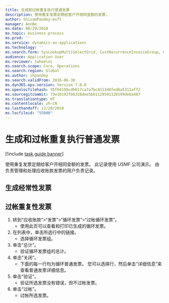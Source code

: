 ```yaml
---
title: 生成和过帐重复执行普通发票
description: 使用重复发票定期给客户开相同金额的发票。
author: ShivamPandey-msft
manager: AnnBe
ms.date: 08/29/2018
ms.topic: business-process
ms.prod: ''
ms.service: dynamics-ax-applications
ms.technology: ''
ms.search.form: SysLookupMultiSelectGrid, CustRecurrenceInvoiceGroup, CustFreeInvoice, CustRecurrenceInvoiceTotals
audience: Application User
ms.reviewer: twheeloc
ms.search.scope: Core, Operations
ms.search.region: Global
ms.author: shpandey
ms.search.validFrom: 2016-06-30
ms.dyn365.ops.version: Version 7.0.0
ms.openlocfilehash: 95f84199cdb617ca7a7bc411348fed6a5311aff2
ms.sourcegitcommit: 73e10192fb6318dee5bb1129591120199de6a487
ms.translationtype: HT
ms.contentlocale: zh-CN
ms.lasthandoff: 12/20/2018
ms.locfileid: "55080"
---
```

# <a name="generate-and-post-recurring-free-text-invoices"></a>生成和过帐重复执行普通发票

[!include [task guide banner](../../includes/task-guide-banner.md)]

使用重复发票定期给客户开相同金额的发票。 此记录使用 USMF 公司演示。 由负责管理和处理应收账款发票的用户负责记录。


## <a name="generate-recurring-invoices"></a>生成经常性发票

## <a name="post-recurring-invoices"></a>过帐重复性发票
1. 转到“应收账款”>“发票”>“循环发票”>“过帐循环发票”。
    * 使用此页可以查看和打印已生成的循环发票。  
2. 在列表中，单击所选行中的链接。
    * 选择循环发票组。  
3. 单击“总计”。
    * 验证循环发票组的总计。  
4. 单击“关闭”。
    * 下面的每一行均为循环普通发票。 您可以选择行，然后单击“详细信息”来查看普通发票详细信息。  
5. 单击“验证”。
    * 验证所选发票没有错误，但不过帐发票。  
6. 单击“过帐”。
    * 过帐所选发票。  

